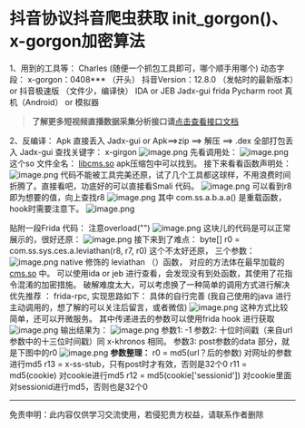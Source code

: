 # 抖音协议抖音爬虫获取 init_gorgon()、x-gorgon加密算法


 
1、用到的工具等：
Charles (随便一个抓包工具即可，哪个顺手用哪个)
动态字段： x-gorgon：0408*** （开头）
抖音Version：12.8.0 （发帖时的最新版本）or 抖音极速版 （文件少，编译快）
IDA or JEB
Jadx-gui
frida
Pycharm
root 真机（Android） or 模拟器

>**了解更多短视频直播数据采集分析接口请**[点击查看接口文档](https://docs.qq.com/doc/DU3RKUFVFdVhQbXlR) 


2、反编译：
Apk 直接丢入 Jadx-gui or Apk==>zip ==> 解压 ==> .dex 全部打包丢入 Jadx-gui
查找关键字： x-girgon
![image.png](https://cdn.nlark.com/yuque/0/2020/png/97322/1607128046539-933da4e3-cc27-4aa6-86dd-93ecf6c9281f.png#align=left&display=inline&height=473&name=image.png&originHeight=946&originWidth=2400&size=1367033&status=done&style=none&width=1200)
先看调用处：
![image.png](https://cdn.nlark.com/yuque/0/2020/png/97322/1607128057114-710e3d78-0e59-4e51-977a-fa4a327b4044.png#align=left&display=inline&height=445&name=image.png&originHeight=890&originWidth=1064&size=1062611&status=done&style=none&width=532)
这个so 文件全名： [libcms.so](http://libcms.so/) apk压缩包中可以找到。
接下来看看函数声明处：
![image.png](https://cdn.nlark.com/yuque/0/2020/png/97322/1607128102698-37dc7468-4215-4a4b-872d-fa27ef852354.png#align=left&display=inline&height=508&name=image.png&originHeight=1016&originWidth=1654&size=1463394&status=done&style=none&width=827)
代码不能被工具完美还原，试了几个工具都这球样，不用浪费时间折腾了。直接看吧，功底好的可以直接看Smali 代码。
![image.png](https://cdn.nlark.com/yuque/0/2020/png/97322/1607128115381-e157adc7-e4aa-4fa1-9273-8c182e38beb1.png#align=left&display=inline&height=165&name=image.png&originHeight=330&originWidth=698&size=322696&status=done&style=none&width=349)
可以看到r8 即为想要的值，向上查找r8
![image.png](https://cdn.nlark.com/yuque/0/2020/png/97322/1607128129734-a0826547-1837-46d3-86be-d56d9d2a48b8.png#align=left&display=inline&height=191&name=image.png&originHeight=382&originWidth=1176&size=786052&status=done&style=none&width=588)
其中 com.ss.a.b.a.a() 是重载函数，hook时需要注意下。
![image.png](https://cdn.nlark.com/yuque/0/2020/png/97322/1607128140107-e96c0dec-ff0e-41f1-b9f1-57c9651674ec.png#align=left&display=inline&height=227&name=image.png&originHeight=454&originWidth=1552&size=606008&status=done&style=none&width=776)


 

 

贴附一段Frida 代码： 注意overload("")
![image.png](https://cdn.nlark.com/yuque/0/2020/png/97322/1607128150940-09796c72-5b65-4b53-b7cb-8426f8405a44.png#align=left&display=inline&height=251&name=image.png&originHeight=502&originWidth=1192&size=433837&status=done&style=none&width=596)
这块儿的代码是可以正常展示的，很好还原：
![image.png](https://cdn.nlark.com/yuque/0/2020/png/97322/1607128165446-2a01b9a1-8da6-4509-9f0e-da0db4af2993.png#align=left&display=inline&height=609&name=image.png&originHeight=1218&originWidth=2588&size=1580962&status=done&style=none&width=1294)
接下来到了难点：
byte[] r0 = com.ss.sys.ces.a.leviathan(r8, r7, r0)
这个不太好还原， 三个参数：
![image.png](https://cdn.nlark.com/yuque/0/2020/png/97322/1607128183653-6b02c188-fc83-4269-b5b0-10588cf77d3c.png#align=left&display=inline&height=294&name=image.png&originHeight=588&originWidth=956&size=488646&status=done&style=none&width=478)
native 修饰的 leviathan （）函数， 对应的方法体在最早加载的 [cms.so](http://www.cms.so/) 中。
可以使用ida or jeb 进行查看，会发现没有到处函数，其使用了花指令混淆的加密措施。
破解难度太大，可以考虑换了一种简单的调用方式进行解决
优先推荐 ： frida-rpc, 实现思路如下： 具体的自行完善
(我自己使用的java 进行主动调用的，想了解的可以关注后留言，或者微信)
![image.png](https://cdn.nlark.com/yuque/0/2020/png/97322/1607128226473-d68bd4d0-5ff7-444f-a59c-5481a14c7446.png#align=left&display=inline&height=207&name=image.png&originHeight=414&originWidth=1400&size=419251&status=done&style=none&width=700)
这种方式比较简单，还可以开微服务。
其中传递进去的参数可以使用frida hook 进行获取
![image.png](https://cdn.nlark.com/yuque/0/2020/png/97322/1607128241862-74c60395-c516-400e-8a50-b5e3108d7fc2.png#align=left&display=inline&height=98&name=image.png&originHeight=196&originWidth=1276&size=331458&status=done&style=none&width=638)
输出结果为：
![image.png](https://cdn.nlark.com/yuque/0/2020/png/97322/1607128254906-f3d98313-3ac5-4633-a00d-36ce9f943b89.png#align=left&display=inline&height=146&name=image.png&originHeight=292&originWidth=1574&size=223258&status=done&style=none&width=787)
参数1: -1
参数2: 十位时间戳（来自url参数中的十三位时间戳）同 x-khronos 相同。
参数3: post参数的data 部分，就是下图中的r0
![image.png](https://cdn.nlark.com/yuque/0/2020/png/97322/1607128267306-c39fe6d1-1462-4adf-abb9-aa74ab89adcf.png#align=left&display=inline&height=102&name=image.png&originHeight=204&originWidth=1014&size=422896&status=done&style=none&width=507)
**参数整理：**
r0 = md5(url？后的参数) 对网址的参数进行md5
r13 = x-ss-stub，只有post时才有效，否则是32个0
r11 = md5(cookie) 对cookie进行md5
r12 = md5(cookie['sessionid']) 对cookie里面对sessionid进行md5，否则也是32个0


 

___________________ 

免责申明：此内容仅供学习交流使用，若侵犯贵方权益，请联系作者删除 
